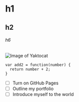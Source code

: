 # h1
## h2
###### h6

![Image of Yaktocat](https://octodex.github.com/images/yaktocat.png)

```
var add2 = function(number) {
  return number + 2;
}
```

- [ ] Turn on GitHub Pages
- [ ] Outline my portfolio
- [ ] Introduce myself to the world

